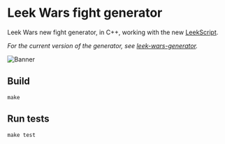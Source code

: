 # Leek Wars fight generator

Leek Wars new fight generator, in C++, working with the new [LeekScript](https://github.com/leek-wars/leekscript).

*For the current version of the generator, see [leek-wars-generator](https://github.com/leek-wars/leek-wars-generator).*

![Banner](https://github.com/leek-wars/leek-wars-generator/blob/master/banner.jpg)


## Build
```
make
```

## Run tests
```
make test
```
